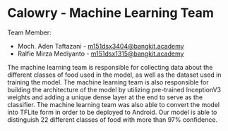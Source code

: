 # Calowry - Machine Learning Team
Team Member:
- Moch. Aden Taftazani - m151dsx3404@bangkit.academy
- Ralfie Mirza Mediyanto - m151dsx1315@bangkit.academy

The machine learning team is responsible for collecting data about the different classes of food used in the model, as well as the dataset used in training the model. The machine learning team is also responsible for building the architecture of the model by utilizing pre-trained InceptionV3 weights and adding a unique dense layer at the end to serve as the classifier. The machine learning team was also able to convert the model into TFLite form in order to be deployed to Android.
Our model is able to distinguish 22 different classes of food with more than 97% confidence.
